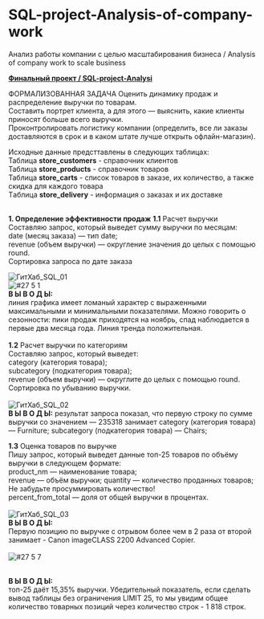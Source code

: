 # SQL-project-Analysis-of-company-work
Анализ работы компании с целью масштабирования бизнеса / Analysis of company work to scale business


**[Финальный проект / SQL-project-Analysi](https://docs.google.com/document/d/1Ix89fG4nWibCJfOFcJwpOQcSqrW2ntnRdz_qAmhKg9I/edit#)**<br>

ФОРМАЛИЗОВАННАЯ ЗАДАЧА
Оценить динамику продаж и распределение выручки по товарам.<br>
Составить портрет клиента, а для этого — выяснить, какие клиенты приносят больше всего выручки.<br>
Проконтролировать логистику компании (определить, все ли заказы доставляются в срок и в каком штате лучше открыть офлайн-магазин). <br>

Исходные данные предсттавлены в следующих таблицах:<br>
Таблица **store_customers** - справочник клиентов<br>
Таблица **store_products** - справочник товаров<br>
Таблица **store_carts** - список товаров в заказе, их количество, а также скидка для каждого товара<br>
Tаблица **store_delivery** - информация о заказах и их доставке<br><br>

**1. Определение эффективности продаж**
**1.1** Расчет выручки<br>
Составляю запрос, который выведет сумму выручки по месяцам:<br>
date (месяц заказа) ― тип date;<br>
revenue (объем выручки) ― округление значения до целых с помощью round.<br>
Сортировка запроса по дате заказа<br>

![ГитХаб_SQL_01](https://user-images.githubusercontent.com/110056199/219683366-657f694b-87cb-4394-8223-67aa163c60b7.jpg)<br>
![#27 5 1](https://user-images.githubusercontent.com/110056199/219685995-d05ea771-ca0d-4575-9962-8211efb09365.jpg)<br>
**В Ы В О Д Ы:**   
линия графика имеет ломаный характер с выраженными максимальными и минимальными показателями. Можно говорить о сезонности: пики продаж приходятся на ноябрь, спад наблюдается в первые два месяца года. Линия тренда положительная.<br><br>
**1.2** Расчет выручки по категориям<br>
Составляю запрос, который выведет:<br>
category (категория товара);<br>
subcategory (подкатегория товара);<br>
revenue (объем выручки) ― округлите до целых с помощью round.<br>
Сортировка по убыванию выручки.<br><br>
![ГитХаб_SQL_02](https://user-images.githubusercontent.com/110056199/219694238-68258341-8c15-4350-bbde-010cdc6c19a6.jpg)<br>
**В Ы В О Д Ы:**
результат запроса показал, что первую строку по сумме выручки со значением  ― 235318 занимает category (категория товара) ― Furniture; subcategory (подкатегория товара) ― Chairs;<br>

**1.3** Оценка товаров по выручке<br>
Пишу запрос, который выведет данные топ-25 товаров по объёму выручки в следующем формате:<br>
product_nm — наименование товара;<br>
revenue — объём выручки; quantity — количество проданных товаров; Не забудьте просуммировать количество!<br>
percent_from_total — доля от общей выручки в процентах.<br><br>
![ГитХаб_SQL_03](https://user-images.githubusercontent.com/110056199/219694818-0d06c9c7-8e67-468a-92b7-e0be7e404504.jpg)<br>
**В Ы В О Д Ы:**<br>
Первую позицию по выручке с отрывом более чем в 2 раза от второй занимает - Canon imageCLASS 2200 Advanced Copier.<br><br>
![#27 5 7](https://user-images.githubusercontent.com/110056199/219695378-24d2c306-4011-458a-9032-80f75237cbe8.jpg)<br><br>

**В Ы В О Д Ы:**<br>
топ-25 даёт 15,35% выручки. Убедительный показатель, если сделать вывод таблицы без ограничения LIMIT 25, то мы увидим общее количество товарных позиций через количество строк - 1 818 строк.<br><br>









